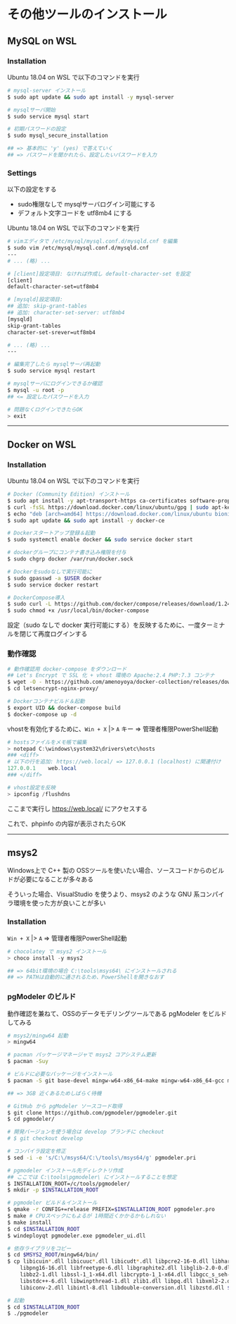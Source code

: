 # その他ツールのインストール

## MySQL on WSL

### Installation
Ubuntu 18.04 on WSL で以下のコマンドを実行

```bash
# mysql-server インストール
$ sudo apt update && sudo apt install -y mysql-server

# mysqlサーバ開始
$ sudo service mysql start

# 初期パスワードの設定
$ sudo mysql_secure_installation

## => 基本的に 'y' (yes) で答えていく
## => パスワードを聞かれたら、設定したいパスワードを入力
```

### Settings
以下の設定をする

- sudo権限なしで mysqlサーバログイン可能にする
- デフォルト文字コードを utf8mb4 にする

Ubuntu 18.04 on WSL で以下のコマンドを実行

```bash
# vimエディタで /etc/mysql/mysql.conf.d/mysqld.cnf を編集
$ sudo vim /etc/mysql/mysql.conf.d/mysqld.cnf
---
# ... (略) ...

# [client]設定項目: なければ作成し default-character-set を設定
[client]
default-character-set=utf8mb4

# [mysqld]設定項目:
## 追加: skip-grant-tables
## 追加: character-set-server: utf8mb4
[mysqld]
skip-grant-tables
character-set-srever=utf8mb4

# ... (略) ...
---

# 編集完了したら mysqlサーバ再起動
$ sudo service mysql restart

# mysqlサーバにログインできるか確認
$ mysql -u root -p
## <= 設定したパスワードを入力

# 問題なくログインできたらOK
> exit
```

***

## Docker on WSL

### Installation
Ubuntu 18.04 on WSL で以下のコマンドを実行

```bash
# Docker (Community Edition) インストール
$ sudo apt install -y apt-transport-https ca-certificates software-properties-common
$ curl -fsSL https://download.docker.com/linux/ubuntu/gpg | sudo apt-key add -
$ echo "deb [arch=amd64] https://download.docker.com/linux/ubuntu bionic stable" | sudo tee -a /etc/apt/sources.list.d/additional-repositories.list
$ sudo apt update && sudo apt install -y docker-ce

# Dockerスタートアップ登録＆起動
$ sudo systemctl enable docker && sudo service docker start

# dockerグループにコンテナ書き込み権限を付与
$ sudo chgrp docker /var/run/docker.sock

# Dockerをsudoなしで実行可能に
$ sudo gpasswd -a $USER docker
$ sudo service docker restart

# DockerCompose導入
$ sudo curl -L https://github.com/docker/compose/releases/download/1.24.0/docker-compose-`uname -s`-`uname -m` -o /usr/local/bin/docker-compose
$ sudo chmod +x /usr/local/bin/docker-compose
```

設定（sudo なしで docker 実行可能にする）を反映するために、一度ターミナルを閉じて再度ログインする

### 動作確認
```bash
# 動作確認用 docker-compose をダウンロード
## Let's Encrypt で SSL 化 + vhost 環境の Apache:2.4 PHP:7.3 コンテナ
$ wget -O - https://github.com/amenoyoya/docker-collection/releases/download/0.2.1/letsencrypt-nginx-proxy.tar.gz | tar zxvf -
$ cd letsencrypt-nginx-proxy/

# Dockerコンテナビルド＆起動
$ export UID && docker-compose build
$ docker-compose up -d
```

vhostを有効化するために、`Win + X` |> `A` キー => 管理者権限PowerShell起動

```powershell
# hostsファイルをメモ帳で編集
> notepad C:\windows\system32\drivers\etc\hosts
### <diff>
# 以下の行を追加: https://web.local/ => 127.0.0.1 (localhost) に関連付け
127.0.0.1    web.local
### </diff>

# vhost設定を反映
> ipconfig /flushdns
```

ここまで実行し https://web.local/ にアクセスする

これで、phpinfo の内容が表示されたらOK

***

## msys2

Windows上で C++ 製の OSSツールを使いたい場合、ソースコードからのビルドが必要になることが多々ある

そういった場合、VisualStudio を使うより、msys2 のような GNU 系コンパイラ環境を使った方が良いことが多い

### Installation
`Win + X` |> `A` => 管理者権限PowerShell起動

```powershell
# chocolatey で msys2 インストール
> choco install -y msys2

## => 64bit環境の場合 C:\tools\msys64\ にインストールされる
## => PATHは自動的に通されるため、PowerShellを開きなおす
```

### pgModeler のビルド
動作確認を兼ねて、OSSのデータモデリングツールである pgModeler をビルドしてみる

```powershell
# msys2/mingw64 起動
> mingw64
```

```bash
# pacman パッケージマネージャで msys2 コアシステム更新
$ pacman -Suy

# ビルドに必要なパッケージをインストール
$ pacman -S git base-devel mingw-w64-x86_64-make mingw-w64-x86_64-gcc mingw-w64-x86_64-postgresql mingw-w64-x86_64-qt5

## => 3GB 近くあるためしばらく待機

# GitHub から pgModeler ソースコード取得
$ git clone https://github.com/pgmodeler/pgmodeler.git
$ cd pgmodeler/

# 開発バージョンを使う場合は develop ブランチに checkout
# $ git checkout develop

# コンパイラ設定を修正
$ sed -i -e 's/C:\/msys64/C:\/tools\/msys64/g' pgmodeler.pri

# pgmodeler インストール先ディレクトリ作成
## ここでは C:\tools\pgmodeler\ にインストールすることを想定
$ INSTALLATION_ROOT=/c/tools/pgmodeler/
$ mkdir -p $INSTALLATION_ROOT

# pgmodeler ビルド＆インストール
$ qmake -r CONFIG+=release PREFIX=$INSTALLATION_ROOT pgmodeler.pro
$ make # CPUスペックにもよるが 1時間近くかかるかもしれない
$ make install
$ cd $INSTALLATION_ROOT
$ windeployqt pgmodeler.exe pgmodeler_ui.dll

# 依存ライブラリをコピー
$ cd $MSYS2_ROOT/mingw64/bin/
$ cp libicuin*.dll libicuuc*.dll libicudt*.dll libpcre2-16-0.dll libharfbuzz-0.dll \
    libpng16-16.dll libfreetype-6.dll libgraphite2.dll libglib-2.0-0.dll libpcre-1.dll \
    libbz2-1.dll libssl-1_1-x64.dll libcrypto-1_1-x64.dll libgcc_s_seh-1.dll \
    libstdc++-6.dll libwinpthread-1.dll zlib1.dll libpq.dll libxml2-2.dll liblzma-5.dll \
    libiconv-2.dll libintl-8.dll libdouble-conversion.dll libzstd.dll $INSTALLATION_ROOT

# 起動
$ cd $INSTALLATION_ROOT
$ ./pgmodeler
```
